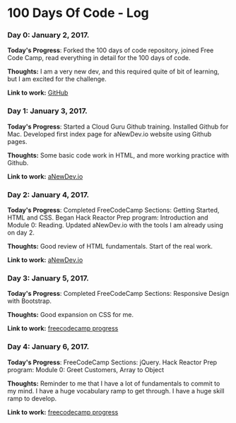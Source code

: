 # 100 Days Of Code - Log

### Day 0: January 2, 2017.

**Today's Progress**: Forked the 100 days of code repository, joined Free Code Camp, read everything in detail for the 100 days of code.

**Thoughts:** I am a very new dev, and this required quite of bit of learning, but I am excited for the challenge.  

**Link to work:** [GitHub](https://github.com/aNewDev)

### Day 1: January 3, 2017.

**Today's Progress**: Started a Cloud Guru Github training. Installed Github for Mac. Developed first index page for aNewDev.io website using Github pages.  

**Thoughts:** Some basic code work in HTML, and more working practice with Github.  

**Link to work:** [aNewDev.io](https://anewdev.io)

### Day 2: January 4, 2017.

**Today's Progress**: Completed FreeCodeCamp Sections: Getting Started, HTML and CSS.  Began Hack Reactor Prep program: Introduction and Module 0: Reading.  Updated aNewDev.io with the tools I am already using on day 2.

**Thoughts:** Good review of HTML fundamentals.  Start of the real work.  

**Link to work:** [aNewDev.io](https://anewdev.io)

### Day 3: January 5, 2017.

**Today's Progress**: Completed FreeCodeCamp Sections: Responsive Design with Bootstrap.  

**Thoughts:** Good expansion on CSS for me.    

**Link to work:** [freecodecamp progress](https://www.freecodecamp.com/anewdev)


### Day 4: January 6, 2017.

**Today's Progress**: FreeCodeCamp Sections: jQuery.  Hack Reactor Prep program: Module 0: Greet Customers, Array to Object

**Thoughts:** Reminder to me that I have a lot of fundamentals to commit to my mind.  I have a huge vocabulary ramp to get through.  I have a huge skill ramp to develop.    

**Link to work:** [freecodecamp progress](https://www.freecodecamp.com/anewdev)

